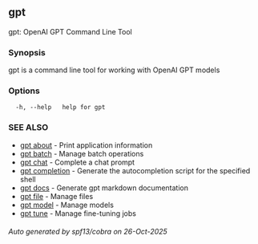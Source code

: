 ## gpt

gpt: OpenAI GPT Command Line Tool

### Synopsis

gpt is a command line tool for working with OpenAI GPT models

### Options

```
  -h, --help   help for gpt
```

### SEE ALSO

* [gpt about](gpt_about.md)	 - Print application information
* [gpt batch](gpt_batch.md)	 - Manage batch operations
* [gpt chat](gpt_chat.md)	 - Complete a chat prompt
* [gpt completion](gpt_completion.md)	 - Generate the autocompletion script for the specified shell
* [gpt docs](gpt_docs.md)	 - Generate gpt markdown documentation
* [gpt file](gpt_file.md)	 - Manage files
* [gpt model](gpt_model.md)	 - Manage models
* [gpt tune](gpt_tune.md)	 - Manage fine-tuning jobs

###### Auto generated by spf13/cobra on 26-Oct-2025
